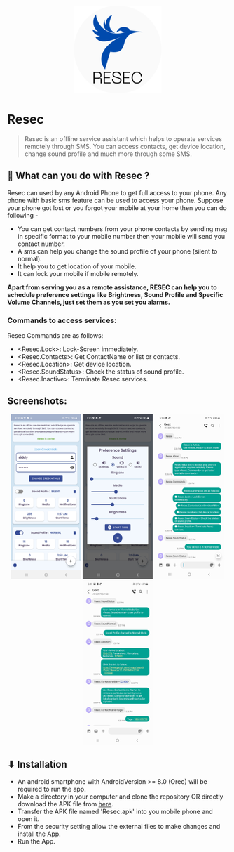 
<p align="center">
  <img height=200px src="https://raw.githubusercontent.com/SiddyDevelops/Resec/master/Screenshots/resec_logo.png?token=GHSAT0AAAAAABTLHSYBTIUWJU56VUUFPZCOYVLF6GA" />
<p/>

# Resec
> Resec is an offline service assistant which helps to operate services remotely through SMS. You can access contacts, get device location, change sound profile and much more through some SMS.

## 🤔 What can you do with Resec ?
Resec can used by any Android Phone to get full access to your phone. Any phone with basic sms feature can be used to access your phone. Suppose your phone got lost or you forgot your mobile at your home then you can do following -
- You can get contact numbers from your phone contacts by sending msg in specific format to your mobile number then your mobile will send you contact number.
- A sms can help you change the sound profile of your phone (silent to normal).
- It help you to get location of your mobile.
- It can lock your mobile if mobile remotely.

**Apart from serving you as a remote assistance, RESEC can help you to schedule preference settings like Brightness, Sound Profile and Specific Volume Channels, just set them as you set you alarms.**

### Commands to access services:
Resec Commands are as follows:
- <Resec.Lock>: Lock-Screen immediately.
- <Resec.Contacts<UserID><UserPIN>>: Get ContactName or list or contacts.
- <Resec.Location>: Get device location.
- <Resec.SoundStatus>: Check the status of sound profile.
- <Resec.Inactive>: Terminate Resec services.

## Screenshots:
<p align="center">
  <img width="160" height="375" src="https://raw.githubusercontent.com/SiddyDevelops/Resec/master/Screenshots/Dash.jpg?token=GHSAT0AAAAAABTLHSYAECQTYBK7PYKEWYRSYVLGKYQ">
  <img width="160" height="375" src="https://raw.githubusercontent.com/SiddyDevelops/Resec/master/Screenshots/PrefSettings.jpg?token=GHSAT0AAAAAABTLHSYBHBDACR3Y23CSO6FIYVLGKZQ">  
  <img width="160" height="375" src="https://raw.githubusercontent.com/SiddyDevelops/Resec/master/Screenshots/chat1.jpg?token=GHSAT0AAAAAABTLHSYACR36RDHRDICGLUBOYVLGLUA">
  <img width="160" height="375" src="https://raw.githubusercontent.com/SiddyDevelops/Resec/master/Screenshots/chat02.jpg?token=GHSAT0AAAAAABTLHSYAZQ7HNKEUVOG7EZ4SYVLGLVA">
</p>
  
## ⬇ Installation

- An android smartphone with AndroidVersion >= 8.0 (Oreo) will be required to run the app.
- Make a directory in your computer and clone the repository OR directly download the APK file from <a href="https://drive.google.com/file/d/1HkXSiYvm6zXfSOz1ukswj_EUHkQrOGbA/view?usp=sharing">here</a>.
- Transfer the APK file named 'Resec.apk' into you mobile phone and open it.
- From the security setting allow the external files to make changes and install the App.
- Run the App.

